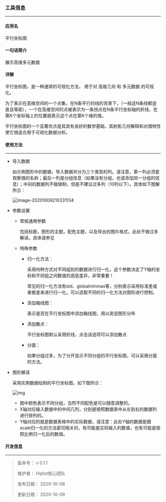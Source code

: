 ### 工具信息

---

#### 应用名

平行坐标图

#### 一句话简介

展示高维多元数据

#### 详解

平行坐标图，是一种通常的可视化方法， 用于对 高维几何 和 多元数据 的可视化。

为了表示在高维空间的一个点集，在N条平行的线的背景下，（一般这N条线都竖直且等距），一个在高维空间的点被表示为一条拐点在N条平行坐标轴的折线，在第K个坐标轴上的位置就表示这个点在第K个维的值。

平行坐标图的一个显著优点是其具有良好的数学基础，其射影几何解释和对偶特性使它很适合用于可视化数据分析。

#### 使用方法

---

- 导入数据

  如示例图形中的数据，导入数据共分为三个类型的列。请注意，第一列必须是观察值的名称；最后一列是分组信息（如果没有分组，也请添加同一分组的信息）；中间的数据列不做限制，但是不建议过多列（10列以下）。具体如下图解所示：

  ![image-20201009210331134](https://s1.ax1x.com/2020/10/09/0ryhJe.png)

- 参数设置

    - 常规通用参数

      包括标题，图形的主题，配色主题，以及导出的图片格式，此处不做过多解读。具体请参见

      [Hiplot官方使用说明]: https://hiplot-academic.com/docs/

    - 特殊参数

        - 归一化方法：

          采用何种方式对不同组别的数据进行归一化，这个参数决定了Y轴的坐标和不同组之间数值的高低差异，非常重要！

          常见的归一化方法有std、globalminmax等，分别表示采用标准差或者极差来进行归一化，可以选取不同的归一化方法对图形进行控制。

        - 添加箱线图：

          表示是否在平行坐标图中添加箱线图，用以突显图形分布

        - 添加散点：

          平行坐标图默认采用折线，点击该选项可以添加散点

        - 分面：

          如果分组过多，为了分开显示不同分组的平行坐标图，可以采用分面的方法。

- 图形解读

  采用实例数据绘制的平行坐标图，如下图所示：

  ![img](https://s1.ax1x.com/2020/10/09/0rc3Bq.png)

    - 图中颜色表示不同分组，当然不同配色是可以随意调整的。
    - X轴对应输入数据中的中间几列，分别是按照数据表中从左到右的数据列进行排列的。
    - Y轴对应的就是数据表格中的实际数据，请注意：此处Y轴的数据是跟scale归一化的方法密切相关的，有可能是实际输入的数值，也有可能是按照比例归一化后的数值。

#### 开发信息

---

> 版本号： v 0.1.1
>
> 维护者： Hiplot核心团队
>
> 发布日期： 2020-10-08
>
> 更新日期： 2020-10-09